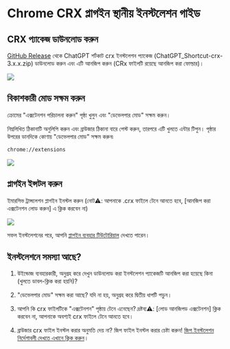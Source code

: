 # Chrome CRX প্লাগইন স্থানীয় ইনস্টলেশন গাইড

## CRX প্যাকেজ ডাউনলোড করুন

[GitHub Release](https://github.com/rockbenben/ChatGPT-Shortcut/releases/latest) থেকে ChatGPT শর্টকাট crx ইনস্টলেশন প্যাকেজ (ChatGPT_Shortcut-crx-3.x.x.zip) ডাউনলোড করুন এবং এটি আনজিপ করুন (CRx ফাইলটি রয়েছে আনজিপ করা ফোল্ডার)।

![](https://img.newzone.top/2024-08-12-21-47-10.png?imageMogr2/format/webp)

## বিকাশকারী মোড সক্ষম করুন

ক্রোমের "এক্সটেনশন পরিচালনা করুন" পৃষ্ঠা খুলুন এবং "ডেভেলপার মোড" সক্ষম করুন।

নিম্নলিখিত ঠিকানাটি অনুলিপি করুন এবং ব্রাউজার ঠিকানা বারে পেস্ট করুন, তারপরে এটি খুলতে এন্টার টিপুন। পৃষ্ঠার উপরের ডানদিকে কোণায় "ডেভেলপার মোড" সক্ষম করুন৷

```txt
chrome://extensions
```

![](https://img.newzone.top/2024-08-12-22-05-52.png?imageMogr2/format/webp)

## প্লাগইন ইন্সটল করুন

ইমারসিভ ট্রান্সলেশন প্লাগইন ইনস্টল করুন (নোট⚠️: আপনাকে .crx ফাইলে টেনে আনতে হবে, [আনজিপ করা এক্সটেনশন লোড করুন] এ ক্লিক করবেন না)

![](https://img.newzone.top/2024-08-12-22-16-38.png?imageMogr2/format/webp)

সফল ইনস্টলেশনের পরে, আপনি [প্লাগইন ব্যবহার টিউটোরিয়াল](./usage.md) দেখতে পারেন।

## ইনস্টলেশনে সমস্যা আছে?

1. উইন্ডোজ ব্যবহারকারী, অনুগ্রহ করে দেখুন ডাউনলোড করা ইনস্টলেশন প্যাকেজটি আনজিপ করা হয়েছে কিনা (খুলতে ডাবল-ক্লিক করা হয়নি)?

2. "ডেভেলপার মোড" সক্ষম করা আছে? যদি না হয়, অনুগ্রহ করে দ্বিতীয় ধাপটি পড়ুন।

3. আপনি কি crx ফাইলটিকে "এক্সটেনশন" পৃষ্ঠায় টেনে এনেছেন? দ্রষ্টব্য⚠️: [লোড আনজিপড এক্সটেনশন] ক্লিক করবেন না, আপনাকে অবশ্যই crx ফাইলে টেনে আনতে হবে।

4. ব্রাউজার crx ফাইল ইনস্টল করার অনুমতি দেয় না? জিপ ফাইল ইনস্টল করার চেষ্টা করুন! [জিপ ইনস্টলেশন নির্দেশাবলী দেখতে এখানে ক্লিক করুন](./manual-chrome-extension-zip.md)।
